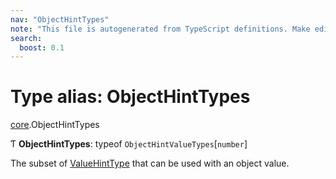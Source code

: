 ```yaml
---
nav: "ObjectHintTypes"
note: "This file is autogenerated from TypeScript definitions. Make edits to the comments in the TypeScript file and then run `make docs` to regenerate this file."
search:
  boost: 0.1
---
```

# Type alias: ObjectHintTypes

[core](../modules/core.md).ObjectHintTypes

Ƭ **ObjectHintTypes**: typeof `ObjectHintValueTypes`[`number`]

The subset of [ValueHintType](../enums/core.ValueHintType.md) that can be used with an object value.
